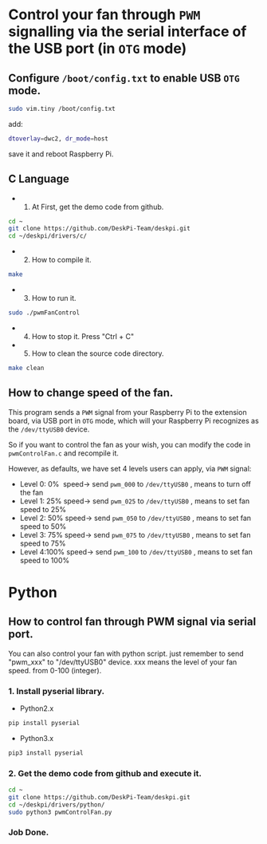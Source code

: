 # Control your fan through `PWM` signalling via the serial interface of the USB port (in `OTG` mode)
## Configure `/boot/config.txt` to enable USB `OTG` mode.
```bash
sudo vim.tiny /boot/config.txt 
```
add:
```bash
dtoverlay=dwc2, dr_mode=host
```
save it and reboot Raspberry Pi.
## C Language
* 1. At First, get the demo code from github.
```bash
cd ~
git clone https://github.com/DeskPi-Team/deskpi.git
cd ~/deskpi/drivers/c/
```
* 2. How to compile it.
```bash
make 
```
* 3. How to run it.
```bash
sudo ./pwmFanControl
```
* 4. How to stop it.
Press "Ctrl + C"
* 5. How to clean the source code directory.
```bash
make clean
```
## How to change speed of the fan.
This program sends a `PWM` signal from your Raspberry Pi to the extension board, via USB port in `OTG` mode, which will your Raspberry Pi recognizes as the `/dev/ttyUSB0` device. 

So if you want to control the fan as your wish, you can modify the code in `pwmControlFan.c` and recompile it.

However, as defaults, we have set 4 levels users can apply, via `PWM` signal:

* Level 0: 0%  speed-> send `pwm_000` to `/dev/ttyUSB0` , means to turn off the fan 
* Level 1: 25% speed-> send `pwm_025` to `/dev/ttyUSB0` , means to set fan speed to 25%
* Level 2: 50% speed-> send `pwm_050` to `/dev/ttyUSB0` , means to set fan speed to 50%
* Level 3: 75% speed-> send `pwm_075` to `/dev/ttyUSB0` , means to set fan speed to 75%
* Level 4:100% speed-> send `pwm_100` to `/dev/ttyUSB0` , means to set fan speed to 100%

# Python
## How to control fan through PWM signal via serial port.
You can also control your fan with python script.
just remember to send "pwm_xxx" to "/dev/ttyUSB0" device. xxx means the level of your fan speed. from 0-100 (integer).
### 1. Install pyserial library.
* Python2.x 
```bash
pip install pyserial 
```
* Python3.x
```bash
pip3 install pyserial
```
### 2. Get the demo code from github and execute it.
```bash
cd ~
git clone https://github.com/DeskPi-Team/deskpi.git
cd ~/deskpi/drivers/python/
sudo python3 pwmControlFan.py
```
### Job Done.

